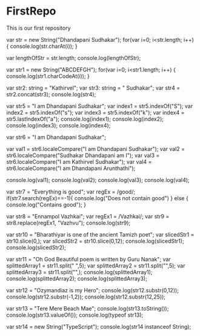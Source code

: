 # FirstRepo
This is our first repository


var str = new String("Dhandapani Sudhakar");
for(var i=0; i<str.length; i++) {
    console.log(str.charAt(i));
}

var lengthOfStr = str.length;
console.log(lengthOfStr);

var str1 = new String("ABCDEFGH");
for(var i=0; i<str1.length; i++) {
    console.log(str1.charCodeAt(i));
}

var str2: string = "Kathirvel";
var str3: string = " Sudhakar";
var str4 = str2.concat(str3);
console.log(str4);

var str5 = "I am Dhandapani Sudhakar";
var index1 = str5.indexOf("S");
var index2 = str5.indexOf("s");
var index3 = str5.indexOf("k");
var index4 = str5.lastIndexOf("a");
console.log(index1);
console.log(index2);
console.log(index3);
console.log(index4);

var str6 = "I am Dhandapani Sudhakar";

var val1 = str6.localeCompare("I am Dhandapani Sudhakar");
var val2 = str6.localeCompare("Sudhakar Dhandapani am I");
var val3 = str6.localeCompare("I am Kathirvel Sudhakar");
var val4 = str6.localeCompare("I am Dhandapani Arunthathi");

console.log(val1);
console.log(val2);
console.log(val3);
console.log(val4);

var str7 = "Everything is good";
var regEx = /good/;
if(str7.search(regEx)==-1){
    console.log("Does not contain good")
}
else {
    console.log("Contains good");
}

var str8 = "Ennampol Vazhkai";
var regEx1 = /Vazhkai/;
var str9 = str8.replace(regEx1, "Vazhvu");
console.log(str9);

var str10 = "Bharathiyar is one of the ancient Tamizh poet";
var slicedStr1 = str10.slice(0,);
var slicedStr2 = str10.slice(0,12);
console.log(slicedStr1);
console.log(slicedStr2);

var str11 = "Oh God Beautiful poem is written by Guru Nanak";
var splittedArray1 = str11.split(" ",5);
var splittedArray2 = str11.split("",5);
var splittedArray3 = str11.split("",);
console.log(splittedArray1);
console.log(splittedArray2);
console.log(splittedArray3);

var str12 = "Ozymandiaz is my Hero";
console.log(str12.substr(0,12));
console.log(str12.substr(-1,2));
console.log(str12.substr(12,25));

var str13 = "Tere Mere Beach Mae";
console.log(str13.toString());
console.log(str13.valueOf());
console.log(typeof str13);

var str14 = new String("TypeScript");
console.log(str14 instanceof String);





